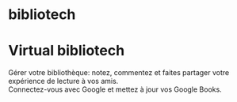 # bibliotech
Virtual bibliotech
==
Gérer votre bibliothèque: notez, commentez et faites partager votre expérience de lecture à vos amis.  
Connectez-vous avec Google et mettez à jour vos Google Books.  